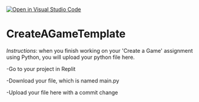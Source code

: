 [![Open in Visual Studio Code](https://classroom.github.com/assets/open-in-vscode-c66648af7eb3fe8bc4f294546bfd86ef473780cde1dea487d3c4ff354943c9ae.svg)](https://classroom.github.com/online_ide?assignment_repo_id=9832737&assignment_repo_type=AssignmentRepo)
# CreateAGameTemplate
*Instructions*: when you finish working on your 'Create a Game' assignment using Python, you will upload your python file here.

-Go to your project in Replit

-Download your file, which is named main.py

-Upload your file here with a commit change
